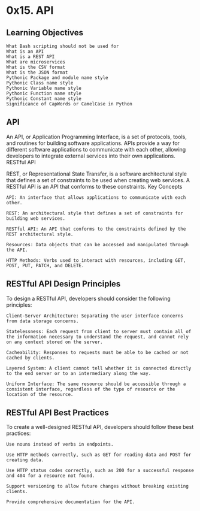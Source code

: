 <h1>0x15. API</h1>
<h2>Learning Objectives</h2>

    What Bash scripting should not be used for
    What is an API
    What is a REST API
    What are microservices
    What is the CSV format
    What is the JSON format
    Pythonic Package and module name style
    Pythonic Class name style
    Pythonic Variable name style
    Pythonic Function name style
    Pythonic Constant name style
    Significance of CapWords or CamelCase in Python

<h2>API</h2>

An API, or Application Programming Interface, is a set of protocols, tools, and routines for building software applications. APIs provide a way for different software applications to communicate with each other, allowing developers to integrate external services into their own applications.
RESTful API

REST, or Representational State Transfer, is a software architectural style that defines a set of constraints to be used when creating web services. A RESTful API is an API that conforms to these constraints.
Key Concepts

    API: An interface that allows applications to communicate with each other.

    REST: An architectural style that defines a set of constraints for building web services.

    RESTful API: An API that conforms to the constraints defined by the REST architectural style.

    Resources: Data objects that can be accessed and manipulated through the API.

    HTTP Methods: Verbs used to interact with resources, including GET, POST, PUT, PATCH, and DELETE.

<h2>RESTful API Design Principles</h2>

To design a RESTful API, developers should consider the following principles:

    Client-Server Architecture: Separating the user interface concerns from data storage concerns.

    Statelessness: Each request from client to server must contain all of the information necessary to understand the request, and cannot rely on any context stored on the server.

    Cacheability: Responses to requests must be able to be cached or not cached by clients.

    Layered System: A client cannot tell whether it is connected directly to the end server or to an intermediary along the way.

    Uniform Interface: The same resource should be accessible through a consistent interface, regardless of the type of resource or the location of the resource.

<h2>RESTful API Best Practices</h2>

To create a well-designed RESTful API, developers should follow these best practices:

    Use nouns instead of verbs in endpoints.

    Use HTTP methods correctly, such as GET for reading data and POST for creating data.

    Use HTTP status codes correctly, such as 200 for a successful response and 404 for a resource not found.

    Support versioning to allow future changes without breaking existing clients.

    Provide comprehensive documentation for the API.
